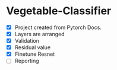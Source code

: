 # Vegetable-Classifier


- [x] Project created from Pytorch Docs.
- [x] Layers are arranged
- [x] Validation
- [x] Residual value
- [x] Finetune Resnet
- [ ] Reporting
